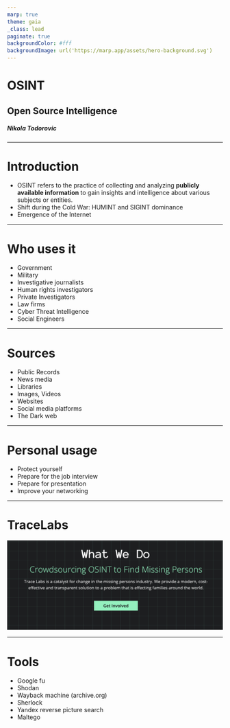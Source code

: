 ```yaml
---
marp: true
theme: gaia
_class: lead
paginate: true
backgroundColor: #fff
backgroundImage: url('https://marp.app/assets/hero-background.svg')
---
```


# **OSINT**
## Open Source Intelligence
##### Nikola Todorovic
---

# Introduction

* OSINT refers to the practice of collecting and analyzing **publicly available information** to gain insights and intelligence about various subjects or entities.
* Shift during the Cold War: HUMINT and SIGINT dominance
* Emergence of the Internet

---

# Who uses it

* Government
* Military
* Investigative journalists
* Human rights investigators
* Private Investigators
* Law firms
* Cyber Threat Intelligence
* Social Engineers

---

# Sources

* Public Records
* News media
* Libraries
* Images, Videos
* Websites
* Social media platforms
* The Dark web
---

# Personal usage

* Protect yourself
* Prepare for the job interview
* Prepare for presentation
* Improve your networking

---

# TraceLabs
![w:1000 h:500](tlabs.png)

---

# Tools

* Google fu
* Shodan
* Wayback machine (archive.org)
* Sherlock
* Yandex reverse picture search
* Maltego